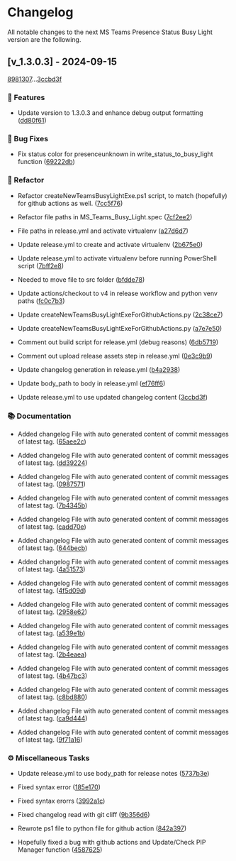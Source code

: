 # Changelog

All notable changes to the next MS Teams Presence Status Busy Light version are the following.

## [v_1.3.0.3] - 2024-09-15

[8981307](898130733d2cb1c0a3638b156cd2d49f9e7cbd54)...[3ccbd3f](3ccbd3f321673230cd1f5569d72e6231e109bd35)

### <!-- 0 -->🚀 Features

- Update version to 1.3.0.3 and enhance debug output formatting ([dd80f61](dd80f61faeb45d14ffe4e94883d8b2f3719b80f2))


### <!-- 1 -->🐛 Bug Fixes

- Fix status color for presenceunknown in write_status_to_busy_light function ([69222db](69222db784ebbcd37de1cd21563cde6fec8d402c))


### <!-- 2 -->🚜 Refactor

- Refactor createNewTeamsBusyLightExe.ps1 script, to match (hopefully) for github actions as well. ([7cc5f76](7cc5f7699ca52f2ee0aa4956a67fdbdb16c8a39b))

- Refactor file paths in MS_Teams_Busy_Light.spec ([7cf2ee2](7cf2ee2634b26d7b6be1132baec55cbd0617e4de))

- File paths in release.yml and activate virtualenv ([a27d6d7](a27d6d7c4def02acbc55c85f61cb021909ed8fb4))

- Update release.yml to create and activate virtualenv ([2b675e0](2b675e0431cdef16db8dfb3e01614619c060e5bc))

- Update release.yml to activate virtualenv before running PowerShell script ([7bff2e8](7bff2e837ed59ad2a01ce1fa10e5ad42ea962098))

- Needed to move file to src folder ([bfdde78](bfdde784ad292459fef0516dd919d73be526fdcb))

- Update actions/checkout to v4 in release workflow and python venv paths ([fc0c7b3](fc0c7b3e3228a0b5d102069c297a9114d7ea6ae0))

- Update createNewTeamsBusyLightExeForGithubActions.py ([2c38ce7](2c38ce70d6dc6d19500bf69f890d1f2c961faca4))

- Update createNewTeamsBusyLightExeForGithubActions.py ([a7e7e50](a7e7e504a6636a6ffde07308b05887d7eeb8c87b))

- Comment out build script for release.yml (debug reasons) ([6db5719](6db5719415a1287b1f064da60914bf2c8bb00735))

- Comment out upload release assets step in release.yml ([0e3c9b9](0e3c9b9f44d65dc3b176921fa5344ad570f50816))

- Update changelog generation in release.yml ([b4a2938](b4a29383b8c1945d8851bb966c470a0a3296340c))

- Update body_path to body in release.yml ([ef76ff6](ef76ff68deec8cc9c539346579a4e5764be59252))

- Update release.yml to use updated changelog content ([3ccbd3f](3ccbd3f321673230cd1f5569d72e6231e109bd35))


### <!-- 3 -->📚 Documentation

- Added changelog File with auto generated content of commit messages of latest tag. ([65aee2c](65aee2cb23f1600538696b262e02dd014e4ac4ca))

- Added changelog File with auto generated content of commit messages of latest tag. ([dd39224](dd39224e2d86a18d236666d8c08113dd6576c151))

- Added changelog File with auto generated content of commit messages of latest tag. ([0987571](0987571f8d9ebff2a85ca44498f1187ae60d287d))

- Added changelog File with auto generated content of commit messages of latest tag. ([7b4345b](7b4345b8325d7afeb8bd95ef8f6a04c0dbcb2379))

- Added changelog File with auto generated content of commit messages of latest tag. ([cadd70e](cadd70ebc17e7f8dcb91a1aec93fc805f73db5b1))

- Added changelog File with auto generated content of commit messages of latest tag. ([644becb](644becb3a30403242402d3fb2fd2697528392abf))

- Added changelog File with auto generated content of commit messages of latest tag. ([4a51573](4a515736ce56af3cfc980f6d7bff9e01f3c0139b))

- Added changelog File with auto generated content of commit messages of latest tag. ([4f5d09d](4f5d09d327859be8b83dcb7c8e3cd98bf5fa8f40))

- Added changelog File with auto generated content of commit messages of latest tag. ([2958e62](2958e62535dd2415a2262f8915e7f0a4c9ea0783))

- Added changelog File with auto generated content of commit messages of latest tag. ([a539e1b](a539e1b7878b5267a01a3e3deb4b8f73107c5039))

- Added changelog File with auto generated content of commit messages of latest tag. ([2b4eaea](2b4eaea076b90da457f7d6a41affbbfb7aea2f55))

- Added changelog File with auto generated content of commit messages of latest tag. ([4b47bc3](4b47bc39a1ff2f72550e5c188304f0f396817028))

- Added changelog File with auto generated content of commit messages of latest tag. ([c8bd880](c8bd88094d9d763b0f5f8cca88b80054bb88076a))

- Added changelog File with auto generated content of commit messages of latest tag. ([ca9d444](ca9d4441b127d6510f2fe980ec6ebda574c60a85))

- Added changelog File with auto generated content of commit messages of latest tag. ([9f71a16](9f71a1642f1d7fdc939b26946724823a9eb0a6aa))


### <!-- 8 -->⚙️ Miscellaneous Tasks

- Update release.yml to use body_path for release notes ([5737b3e](5737b3edd1f8525de86957f9a5996e5d14dd0bc9))

- Fixed syntax error ([185e170](185e170b5e660041dc51a2a0cf6854dcd096a078))

- Fixed syntax erorrs ([3992a1c](3992a1cad0c7a188fa5ce1a45c32de571936b687))

- Fixed changelog read with git cliff ([9b356d6](9b356d6da3b762677d7e1b185343240e3a5fd9e6))

- Rewrote ps1 file to python file for github action ([842a397](842a397adfdb7c1eaeebaf20ec1369b282343be0))

- Hopefully fixed a bug with github actions and Update/Check PIP Manager function ([4587625](45876251e803df265c6fa45308973d30479bdc31))


<!-- generated automatically by git-cliff  -->
